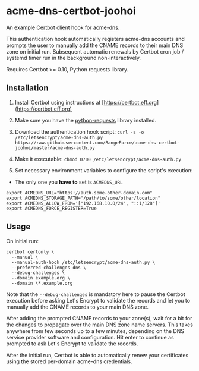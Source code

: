 # acme-dns-certbot-joohoi

An example [Certbot](https://certbot.eff.org) client hook for [acme-dns](https://github.com/joohoi/acme-dns).

This authentication hook automatically registers acme-dns accounts and prompts the user to manually add the CNAME records to their main DNS zone on initial run. Subsequent automatic renewals by Certbot cron job / systemd timer run in the background non-interactively.

Requires Certbot >= 0.10, Python requests library.

## Installation

1) Install Certbot using instructions at [https://certbot.eff.org](https://certbot.eff.org)

2) Make sure you have the [python-requests](http://docs.python-requests.org/en/master/) library installed.

3) Download the authentication hook script: `curl -s -o /etc/letsencrypt/acme-dns-auth.py https://raw.githubusercontent.com/RangeForce/acme-dns-certbot-joohoi/master/acme-dns-auth.py`

4) Make it executable: `chmod 0700 /etc/letsencrypt/acme-dns-auth.py`

5) Set necessary environment variables to configure the script's execution:

- The only one you **have to** set is `ACMEDNS_URL`

```text
export ACMEDNS_URL="https://auth.some-other-domain.com"
export ACMEDNS_STORAGE_PATH="/path/to/some/other/location"
export ACMEDNS_ALLOW_FROM='["192.168.10.0/24", "::1/128"]'
export ACMEDNS_FORCE_REGISTER=True
```

## Usage

On initial run:

```text
certbot certonly \
  --manual \
  --manual-auth-hook /etc/letsencrypt/acme-dns-auth.py \
  --preferred-challenges dns \
  --debug-challenges \
  --domain example.org \
  --domain \*.example.org
```

Note that the `--debug-challenges` is mandatory here to pause the Certbot execution before asking Let's Encrypt to validate the records and let you to manually add the CNAME records to your main DNS zone.

After adding the prompted CNAME records to your zone(s), wait for a bit for the changes to propagate over the main DNS zone name servers. This takes anywhere from few seconds up to a few minutes, depending on the DNS service provider software and configuration. Hit enter to continue as prompted to ask Let's Encrypt to validate the records.

After the initial run, Certbot is able to automatically renew your certificates using the stored per-domain acme-dns credentials. 
